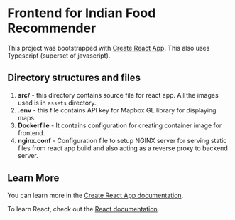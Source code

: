 # Frontend for Indian Food Recommender 

This project was bootstrapped with [Create React App](https://github.com/facebook/create-react-app).
This also uses Typescript (superset of javascript).
## Directory structures and files
1. **src/** - this directory contains source file for react app. All the images used is in `assets` directory.
2. **.env** - this file contains API key for Mapbox GL library for displaying maps.
3. **Dockerfile** - It contains configuration for creating container image for frontend.
4. **nginx.conf** - Configuration file to setup NGINX server for serving static files from react app build and also acting as a reverse proxy to backend server.


## Learn More

You can learn more in the [Create React App documentation](https://facebook.github.io/create-react-app/docs/getting-started).

To learn React, check out the [React documentation](https://reactjs.org/).

